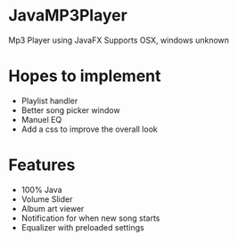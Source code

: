 # JavaMP3Player
Mp3 Player using JavaFX
Supports OSX, windows unknown

# Hopes to implement
* Playlist handler
* Better song picker window
* Manuel EQ
* Add a css to improve the overall look

# Features 
* 100% Java 
* Volume Slider
* Album art viewer 
* Notification for when new song starts
* Equalizer with preloaded settings
